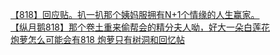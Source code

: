 [【818】回应贴。扒一扒那个姨妈服拥有N+1个情缘的人生赢家。](http://tieba.baidu.com/p/3377457510?see_lz=1&pn=)   
[【纵月鹅818】那个卷土重来偷帮会的精分夫人呦，好大一朵白莲花](http://tieba.baidu.com/p/3377731267?see_lz=1&pn=)   
[炮萝怎么可能会有818 炮萝只有树洞和回忆帖](http://tieba.baidu.com/p/3376175045?see_lz=1&pn=)   
